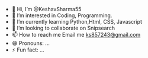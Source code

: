 - 👋 Hi, I’m @KeshavSharma55
- 👀 I’m interested in Coding, Programming.
- 🌱 I’m currently learning Python,Html, CSS, Javascript 
- 💞️ I’m looking to collaborate on Snipsearch 
- 📫 How to reach me Email me ks857243@gmail.com
- 😄 Pronouns: ...
- ⚡ Fun fact: ...

<!---
KeshavSharma55/KeshavSharma55 is a ✨ special ✨ repository because its `README.md` (this file) appears on your GitHub profile.
You can click the Preview link to take a look at your changes.
--->
